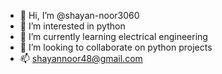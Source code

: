 - 👋 Hi, I’m @shayan-noor3060
- 👀 I’m interested in python
- 🌱 I’m currently learning electrical engineering
- 💞️ I’m looking to collaborate on python projects
- 📫 shayannoor48@gmail.com

<!---
shayan-noor3060/shayan-noor3060 is a ✨ special ✨ repository because its `README.md` (this file) appears on your GitHub profile.
You can click the Preview link to take a look at your changes.
--->
